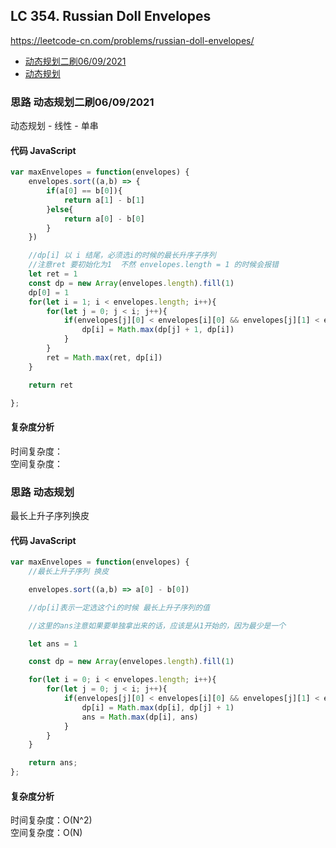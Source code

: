 ## LC 354. Russian Doll Envelopes

https://leetcode-cn.com/problems/russian-doll-envelopes/

- [动态规划二刷06/09/2021](#思路-动态规划二刷06/09/2021)
- [动态规划](#思路-动态规划)

### 思路 动态规划二刷06/09/2021
动态规划 - 线性 - 单串
#### 代码 JavaScript

```JavaScript
var maxEnvelopes = function(envelopes) {
    envelopes.sort((a,b) => {
        if(a[0] == b[0]){
            return a[1] - b[1]
        }else{
            return a[0] - b[0]
        }
    })

    //dp[i] 以 i 结尾，必须选i的时候的最长升序子序列
    //注意ret 要初始化为1  不然 envelopes.length = 1 的时候会报错
    let ret = 1
    const dp = new Array(envelopes.length).fill(1)
    dp[0] = 1
    for(let i = 1; i < envelopes.length; i++){
        for(let j = 0; j < i; j++){
            if(envelopes[j][0] < envelopes[i][0] && envelopes[j][1] < envelopes[i][1]){
                dp[i] = Math.max(dp[j] + 1, dp[i])
            }
        }
        ret = Math.max(ret, dp[i])
    }

    return ret

};

```

#### 复杂度分析
时间复杂度： </br>
空间复杂度：

### 思路 动态规划

最长上升子序列换皮

#### 代码 JavaScript

```JavaScript
var maxEnvelopes = function(envelopes) {
    //最长上升子序列 换皮

    envelopes.sort((a,b) => a[0] - b[0])

    //dp[i]表示一定选这个i的时候 最长上升子序列的值

    //这里的ans注意如果要单独拿出来的话，应该是从1开始的，因为最少是一个

    let ans = 1

    const dp = new Array(envelopes.length).fill(1)

    for(let i = 0; i < envelopes.length; i++){
        for(let j = 0; j < i; j++){
            if(envelopes[j][0] < envelopes[i][0] && envelopes[j][1] < envelopes[i][1]){
                dp[i] = Math.max(dp[i], dp[j] + 1)
                ans = Math.max(dp[i], ans)
            }
        }
    }

    return ans;
};

```

#### 复杂度分析

时间复杂度：O(N^2) </br>
空间复杂度：O(N)
